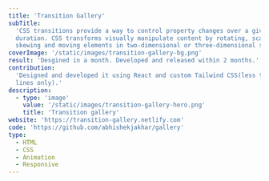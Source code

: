 ```yaml
---
title: 'Transition Gallery'
subTitle:
  'CSS transitions provide a way to control property changes over a given
  duration. CSS transforms visually manipulate content by rotating, scaling,
  skewing and moving elements in two-dimensional or three-dimensional space.'
coverImage: '/static/images/transition-gallery-bg.png'
result: 'Desgined in a month. Developed and released within 2 months.'
contribution:
  'Designed and developed it using React and custom Tailwind CSS(less than 800
  lines only).'
description:
  - type: 'image'
    value: '/static/images/transition-gallery-hero.png'
    title: 'Transition gallery'
website: 'https://transition-gallery.netlify.com'
code: 'https://github.com/abhishekjakhar/gallery'
type:
  - HTML
  - CSS
  - Animation
  - Responsive
---
```

